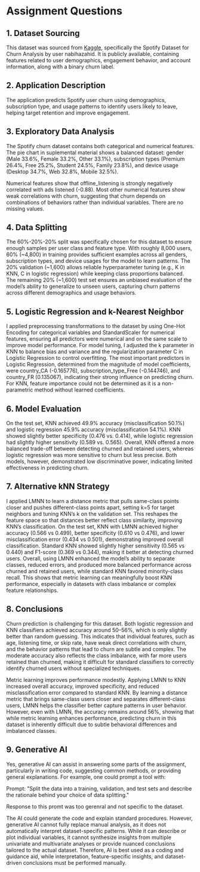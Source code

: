 # Assignment Questions

## 1. Dataset Sourcing

This dataset was sourced from [Kaggle](https://www.kaggle.com/datasets/nabihazahid/spotify-dataset-for-churn-analysis/data), specifically the Spotify Dataset for Churn Analysis by user nabihazahid. It is publicly available, containing features related to user demographics, engagement behavior, and account information, along with a binary churn label.

## 2. Application Description

The application predicts Spotify user churn using demographics, subscription type, and usage patterns to identify users likely to leave, helping target retention and improve engagement.

## 3. Exploratory Data Analysis

The Spotify churn dataset contains both categorical and numerical features. The pie chart in suplemental material shows a balanced dataset: gender (Male 33.6%, Female 33.2%, Other 33.1%), subscription types (Premium 26.4%, Free 25.2%, Student 24.5%, Family 23.8%), and device usage (Desktop 34.7%, Web 32.8%, Mobile 32.5%).

Numerical features show that offline_listening is strongly negatively correlated with ads listened (-0.88). Most other numerical features show weak correlations with churn, suggesting that churn depends on combinations of behaviors rather than individual variables. There are no missing values.

## 4. Data Splitting
The 60%-20%-20% split was specifically chosen for this dataset to ensure enough samples per user class and feature type. With roughly 8,000 users, 60% (~4,800) in training provides sufficient examples across all genders, subscription types, and device usages for the model to learn patterns. The 20% validation (~1,600) allows reliable hyperparameter tuning (e.g., K in KNN, C in logistic regression) while keeping class proportions balanced. The remaining 20% (~1,600) test set ensures an unbiased evaluation of the model’s ability to generalize to unseen users, capturing churn patterns across different demographics and usage behaviors.

## 5. Logistic Regression and k-Nearest Neighbor 

I applied preprocessing transformations to the dataset by using One-Hot Encoding for categorical variables and StandardScaler for numerical features, ensuring all predictors were numerical and on the same scale to improve model performance. For model tuning, I adjusted the k parameter in KNN to balance bias and variance and the regularization parameter C in Logistic Regression to control overfitting. The most important predictors in Logistic Regression, determined from the magnitude of model coefficients, were country_CA (-0.165776), subscription_type_Free (-0.144746), and country_FR (0.135067), indicating their strong influence on predicting churn. For KNN, feature importance could not be determined as it is a non-parametric method without learned coefficients.

## 6. Model Evaluation

On the test set, KNN achieved 49.9% accuracy (misclassification 50.1%) and logistic regression 45.9% accuracy (misclassification 54.1%). KNN showed slightly better specificity (0.476 vs. 0.414), while logistic regression had slightly higher sensitivity (0.589 vs. 0.565). Overall, KNN offered a more balanced trade-off between detecting churned and retained users, whereas logistic regression was more sensitive to churn but less precise. Both models, however, demonstrated low discriminative power, indicating limited effectiveness in predicting churn.

## 7. Alternative kNN Strategy

I applied LMNN to learn a distance metric that pulls same-class points closer and pushes different-class points apart, setting k=5 for target neighbors and tuning KNN’s k on the validation set. This reshapes the feature space so that distances better reflect class similarity, improving KNN’s classification. On the test set, KNN with LMNN achieved higher accuracy (0.566 vs 0.499), better specificity (0.610 vs 0.476), and lower misclassification error (0.434 vs 0.501), demonstrating improved overall classification. Standard KNN showed slightly higher sensitivity (0.565 vs 0.440) and F1-score (0.369 vs 0.344), making it better at detecting churned users. Overall, using LMNN enhanced the model’s ability to separate classes, reduced errors, and produced more balanced performance across churned and retained users, while standard KNN favored minority-class recall. This shows that metric learning can meaningfully boost KNN performance, especially in datasets with class imbalance or complex feature relationships.

## 8. Conclusions

Churn prediction is challenging for this dataset. Both logistic regression and KNN classifiers achieved accuracy around 50–56%, which is only slightly better than random guessing. This indicates that individual features, such as age, listening time, or skip rate, have weak direct correlations with churn, and the behavior patterns that lead to churn are subtle and complex. The moderate accuracy also reflects the class imbalance, with far more users retained than churned, making it difficult for standard classifiers to correctly identify churned users without specialized techniques.

Metric learning improves performance modestly. Applying LMNN to KNN increased overall accuracy, improved specificity, and reduced misclassification error compared to standard KNN. By learning a distance metric that brings same-class users closer and separates different-class users, LMNN helps the classifier better capture patterns in user behavior. However, even with LMNN, the accuracy remains around 56%, showing that while metric learning enhances performance, predicting churn in this dataset is inherently difficult due to subtle behavioral differences and imbalanced classes.

## 9. Generative AI

Yes, generative AI can assist in answering some parts of the assignment, particularly in writing code, suggesting common methods, or providing general explanations. For example, one could prompt a tool with:

Prompt: "Split the data into a training, validation, and test sets and describe the rationale behind your choice of data splitting."

Response to this promt was too gerenral and not specific to the dataset.

The AI could generate the code and explain standard procedures. However, generative AI cannot fully replace manual analysis, as it does not automatically interpret dataset-specific patterns. While it can describe or plot individual variables, it cannot synthesize insights from multiple univariate and multivariate analyses or provide nuanced conclusions tailored to the actual dataset. Therefore, AI is best used as a coding and guidance aid, while interpretation, feature-specific insights, and dataset-driven conclusions must be performed manually.